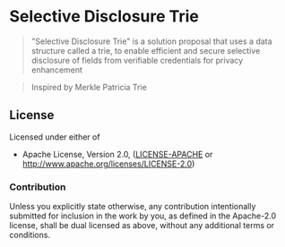 
# Selective Disclosure Trie

> "Selective Disclosure Trie" is a solution proposal that uses a data structure called a trie, to enable efficient and secure selective disclosure of fields from verifiable credentials for privacy enhancement 

> Inspired by Merkle Patricia Trie 

## License

Licensed under either of

* Apache License, Version 2.0, ([LICENSE-APACHE](LICENSE-APACHE) or http://www.apache.org/licenses/LICENSE-2.0)

### Contribution

Unless you explicitly state otherwise, any contribution intentionally
submitted for inclusion in the work by you, as defined in the Apache-2.0
license, shall be dual licensed as above, without any additional terms or
conditions.